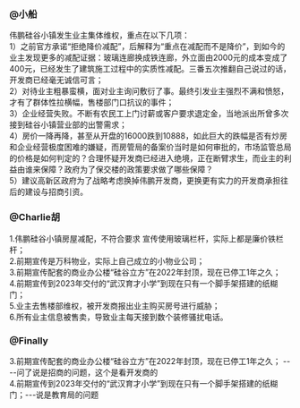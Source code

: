### @小船  
伟鹏硅谷小镇发生业主集体维权，重点在以下几项：  
1）之前官方承诺“拒绝降价减配”，后解释为“重点在减配而不是降价”，到如今的业主发现更多的减配证据：玻璃连廊换成铁连廊，外立面由2000元的成本变成了400元，已经发生了建筑施工过程中的实质性减配。三番五次推翻自己说过的话，开发商已经毫无诚信可言；  
2）对待业主粗暴蛮横，面对业主询问敷衍了事。最终引发业主强烈不满和愤怒，才有了群体性拉横幅，售楼部门口抗议的事件；  
3）企业经营失败。不断有农民工上门讨薪或客户要求退定金，当地派出所曾多次接到硅谷小镇营业部的出警需求；  
4）房价一降再降，甚至从开盘的16000跌到10888，如此巨大的跌幅是否有炒房和企业经营极度困难的嫌疑，而房管局的备案价当时是如何审批的，市场监管总局的价格是如何判定的？合理怀疑开发商已经进入绝境，正在断臂求生，而业主的利益由谁来保障？政府为了保交楼的政策要求做了哪些保障？  
5）建议高新区政府为了战略考虑换掉伟鹏开发商，更换更有实力的开发商承担往后的建设与招商引资。

### @Charlie胡  
1.伟鹏硅谷小镇房屋减配，不符合要求  宣传使用玻璃栏杆，实际上都是廉价铁栏杆；  
2.前期宣传是万科物业，实际上自己成立的小物业公司；  
3.前期宣传配套的商业办公楼“硅谷立方”在2022年封顶，现在已停工1年之久；  
4.前期宣传到2023年交付的“武汉育才小学”到现在只有一个脚手架搭建的纸糊门；  
5.业主去售楼部维权，被开发商报出业主购买房号进行威胁；  
6.所有业主信息被售卖，导致业主每天接到数个装修骚扰电话。

### @Finally
3.前期宣传配套的商业办公楼“硅谷立方”在2022年封顶，现在已停工1年之久； ----问了说是招商的问题，这个是看开发商的  
4.前期宣传到2023年交付的“武汉育才小学”到现在只有一个脚手架搭建的纸糊门；---说是教育局的问题
